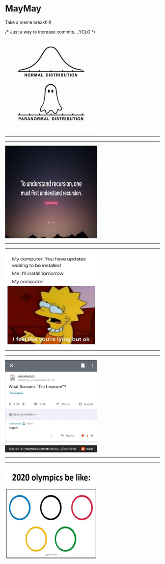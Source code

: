 # MayMay

Take a meme break!!!!! 




/* Just a way to increase commits....YOLO */

<img src="https://github.com/KKhushhalR2405/MayMay/blob/master/4pNGN.png" width="300" height="300">

------------------------------------------------------------------------------------------------------------------------------------------
------------------------------------------------------------------------------------------------------------------------------------------
<img src="https://github.com/KKhushhalR2405/MayMay/blob/master/recursion.jpg" width="300" height="300">

------------------------------------------------------------------------------------------------------------------------------------------
------------------------------------------------------------------------------------------------------------------------------------------
<img src="https://github.com/KKhushhalR2405/MayMay/blob/master/updates.jpeg" width="300" height="300">

------------------------------------------------------------------------------------------------------------------------------------------
------------------------------------------------------------------------------------------------------------------------------------------

<img src="https://github.com/KKhushhalR2405/MayMay/blob/master/http.jpeg" width="300" height="300">

------------------------------------------------------------------------------------------------------------------------------------------
------------------------------------------------------------------------------------------------------------------------------------------

<img src="https://github.com/KKhushhalR2405/MayMay/blob/master/olympics.jpeg" width="300" height="300">



